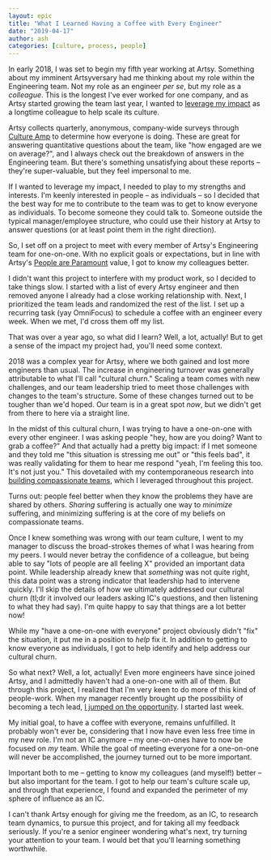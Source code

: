 ```yaml
---
layout: epic
title: "What I Learned Having a Coffee with Every Engineer"
date: "2019-04-17"
author: ash
categories: [culture, process, people]
---
```


In early 2018, I was set to begin my fifth year working at Artsy. Something about my imminent Artsyversary had me
thinking about my role within the Engineering team. Not my role as an engineer _per se_, but my role as a
_colleague_. This is the longest I've ever worked for one company, and as Artsy started growing the team last year,
I wanted to [leverage my impact][lev] as a longtime colleague to help scale its culture.

Artsy collects quarterly, anonymous, company-wide surveys through [Culture Amp][] to determine how everyone is
doing. These are great for answering quantitative questions about the team, like "how engaged are we on average?",
and I always check out the breakdown of answers in the Engineering team. But there's something unsatisfying about
these reports – they're super-valuable, but they feel impersonal to me.

If I wanted to leverage my impact, I needed to play to my strengths and interests. I'm keenly interested in people
– as individuals – so I decided that the best way for me to contribute to the team was to get to know everyone as
individuals. To become someone they could talk to. Someone outside the typical manager/employee structure, who
could use their history at Artsy to answer questions (or at least point them in the right direction).

So, I set off on a project to meet with every member of Artsy's Engineering team for one-on-one. With no explicit
goals or expectations, but in line with Artsy's [People are Paramount][pap] value, I got to know my colleagues
better.

<!-- more -->

I didn't want this project to interfere with my product work, so I decided to take things slow. I started with a
list of every Artsy engineer and then removed anyone I already had a close working relationship with. Next, I
prioritized the team leads and randomized the rest of the list. I set up a recurring task (yay OmniFocus) to
schedule a coffee with an engineer every week. When we met, I'd cross them off my list.

That was over a year ago, so what did I learn? Well, a lot, actually! But to get a sense of the impact my project
had, you'll need some context.

2018 was a complex year for Artsy, where we both gained and lost more engineers than usual. The increase in
engineering turnover was generally attributable to what I'll call "cultural churn." Scaling a team comes with new
challenges, and our team leadership tried to meet those challenges with changes to the team's structure. Some of
these changes turned out to be tougher than we'd hoped. Our team is in a great spot _now_, but we didn't get from
there to here via a straight line.

In the midst of this cultural churn, I was trying to have a one-on-one with every other engineer. I was asking
people "hey, how are you doing? Want to grab a coffee?" And that actually had a pretty big impact: if I met someone
and they told me "this situation is stressing me out" or "this feels bad", it was really validating for them to
hear me respond "yeah, I'm feeling this too. It's not just you." This dovetailed with my contemporaneous research
into [building compassionate teams][teams], which I leveraged throughout this project.

Turns out: people feel better when they know the problems they have are shared by others. _Sharing_ suffering is
actually one way to _minimize_ suffering, and minimizing suffering is at the core of my beliefs on compassionate
teams.

Once I knew something was wrong with our team culture, I went to my manager to discuss the broad-strokes themes of
what I was hearing from my peers. I would never betray the confidence of a colleague, but being able to say "lots
of people are all feeling X" provided an important data point. While leadership already knew that _something_ was
not quite right, this data point was a strong indicator that leadership had to intervene quickly. I'll skip the
details of how we ultimately addressed our cultural churn (tl;dr it involved our leaders asking IC's questions, and
then listening to what they had say). I'm quite happy to say that things are a lot better now!

While my "have a one-on-one with everyone" project obviously didn't "fix" the situation, it put me in a position to
_help_ fix it. In addition to getting to know everyone as individuals, I got to help identify and help address our
cultural churn.

So what next? Well, a lot, actually! Even more engineers have since joined Artsy, and I admittedly haven't had a
one-on-one with all of them. But through this project, I realized that I'm very keen to do more of this kind of
people-work. When my manager recently brought up the possibility of becoming a tech lead, [I jumped on the
opportunity][tl]. I started last week.

My initial goal, to have a coffee with everyone, remains unfulfilled. It probably won't ever be, considering that I
now have even less free time in my new role. I'm not an IC anymore – my one-on-ones have to now be focused on _my_
team. While the goal of meeting everyone for a one-on-one will never be accomplished, the journey turned out to be
more important.

Important both to me – getting to know my colleagues (and myself!) better – but also important for the team. I got
to help our team's culture scale up, and through that experience, I found and expanded the perimeter of my sphere
of influence as an IC.

I can't thank Artsy enough for giving me the freedom, as an IC, to research team dynamics, to pursue this project,
and for taking all my feedback seriously. If you're a senior engineer wondering what's next, try turning your
attention to your team. I would bet that you'll learning something worthwhile.

[lev]: https://github.com/artsy/README/blob/master/culture/engineering-principles.md#leverage-your-impact
[culture amp]: https://www.cultureamp.com
[pap]: https://github.com/artsy/README/blob/master/culture/what-is-artsy.md#people-are-paramount
[teams]: https://ashfurrow.com/blog/building-better-software-by-building-better-teams/
[tl]: https://ashfurrow.com/blog/reflecting-on-5-years-at-artsy/
